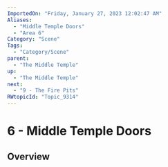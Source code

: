 ```yaml
---
ImportedOn: "Friday, January 27, 2023 12:02:47 AM"
Aliases:
  - "Middle Temple Doors"
  - "Area 6"
Category: "Scene"
Tags:
  - "Category/Scene"
parent:
  - "The Middle Temple"
up:
  - "The Middle Temple"
next:
  - "9 - The Fire Pits"
RWtopicId: "Topic_9314"
---
```

# 6 - Middle Temple Doors
## Overview
